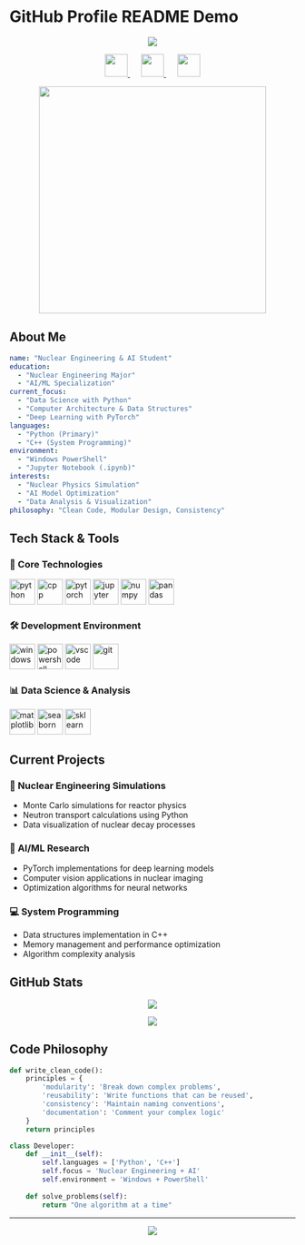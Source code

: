 # GitHub Profile README Demo

<p align="center">
  <img src="https://capsule-render.vercel.app/api?text=Hello%20World!⚛️&animation=fadeIn&type=waving&color=gradient&height=100"/>
</p>

<p align="center">
  <a href="https://linkedin.com/in/yourprofile">
    <img height="40" src="https://cdn.jsdelivr.net/gh/devicons/devicon/icons/linkedin/linkedin-original.svg"/>
  </a>
  &nbsp;&nbsp;&nbsp;&nbsp;
  <a href="mailto:your.email@gmail.com">
    <img height="40" src="https://img.icons8.com/fluency/48/000000/gmail-new.png"/>
  </a>
  &nbsp;&nbsp;&nbsp;&nbsp;
  <a href="https://github.com/chanyoung-ken">
    <img height="40" src="https://cdn.jsdelivr.net/gh/devicons/devicon/icons/github/github-original.svg"/>
  </a>
</p>

<p align="center">
  <img src="https://media.giphy.com/media/L1R1tvI9svkIWwpVYr/giphy.gif" width="400"/>
</p>

## About Me

```yaml
name: "Nuclear Engineering & AI Student"
education: 
  - "Nuclear Engineering Major"
  - "AI/ML Specialization"
current_focus:
  - "Data Science with Python"
  - "Computer Architecture & Data Structures"
  - "Deep Learning with PyTorch"
languages:
  - "Python (Primary)"
  - "C++ (System Programming)"
environment:
  - "Windows PowerShell"
  - "Jupyter Notebook (.ipynb)"
interests:
  - "Nuclear Physics Simulation"
  - "AI Model Optimization"
  - "Data Analysis & Visualization"
philosophy: "Clean Code, Modular Design, Consistency"
```

## Tech Stack & Tools

<h3>🔬 Core Technologies</h3>
<p align="left">
<img src="https://cdn.jsdelivr.net/gh/devicons/devicon/icons/python/python-original.svg" alt="python" width="45" height="45"/>
<img src="https://cdn.jsdelivr.net/gh/devicons/devicon/icons/cplusplus/cplusplus-original.svg" alt="cpp" width="45" height="45"/>
<img src="https://cdn.jsdelivr.net/gh/devicons/devicon/icons/pytorch/pytorch-original.svg" alt="pytorch" width="45" height="45"/>
<img src="https://cdn.jsdelivr.net/gh/devicons/devicon/icons/jupyter/jupyter-original.svg" alt="jupyter" width="45" height="45"/>
<img src="https://cdn.jsdelivr.net/gh/devicons/devicon/icons/numpy/numpy-original.svg" alt="numpy" width="45" height="45"/>
<img src="https://cdn.jsdelivr.net/gh/devicons/devicon/icons/pandas/pandas-original.svg" alt="pandas" width="45" height="45"/>
</p>

<h3>🛠️ Development Environment</h3>
<p align="left">
<img src="https://cdn.jsdelivr.net/gh/devicons/devicon/icons/windows8/windows8-original.svg" alt="windows" width="45" height="45"/>
<img src="https://img.icons8.com/fluency/48/000000/powershell.png" alt="powershell" width="45" height="45"/>
<img src="https://cdn.jsdelivr.net/gh/devicons/devicon/icons/vscode/vscode-original.svg" alt="vscode" width="45" height="45"/>
<img src="https://cdn.jsdelivr.net/gh/devicons/devicon/icons/git/git-original.svg" alt="git" width="45" height="45"/>
</p>

<h3>📊 Data Science & Analysis</h3>
<p align="left">
<img src="https://cdn.jsdelivr.net/gh/devicons/devicon/icons/matplotlib/matplotlib-original.svg" alt="matplotlib" width="45" height="45"/>
<img src="https://seaborn.pydata.org/_images/logo-mark-lightbg.svg" alt="seaborn" width="45" height="45"/>
<img src="https://upload.wikimedia.org/wikipedia/commons/0/05/Scikit_learn_logo_small.svg" alt="sklearn" width="45" height="45"/>
</p>

## Current Projects

### 🔬 Nuclear Engineering Simulations
- Monte Carlo simulations for reactor physics
- Neutron transport calculations using Python
- Data visualization of nuclear decay processes

### 🤖 AI/ML Research
- PyTorch implementations for deep learning models
- Computer vision applications in nuclear imaging
- Optimization algorithms for neural networks

### 💻 System Programming
- Data structures implementation in C++
- Memory management and performance optimization
- Algorithm complexity analysis

## GitHub Stats

<p align="center">
  <img src="https://github-readme-stats.vercel.app/api?username=chanyoung-ken&show_icons=true&theme=radical&count_private=true"/>
</p>

<p align="center">
  <img src="https://github-readme-stats.vercel.app/api/top-langs/?username=chanyoung-ken&layout=compact&theme=radical"/>
</p>

## Code Philosophy

```python
def write_clean_code():
    principles = {
        'modularity': 'Break down complex problems',
        'reusability': 'Write functions that can be reused',
        'consistency': 'Maintain naming conventions',
        'documentation': 'Comment your complex logic'
    }
    return principles

class Developer:
    def __init__(self):
        self.languages = ['Python', 'C++']
        self.focus = 'Nuclear Engineering + AI'
        self.environment = 'Windows + PowerShell'
        
    def solve_problems(self):
        return "One algorithm at a time"
```

---

<p align="center">
  <img src="https://capsule-render.vercel.app/api?type=waving&color=gradient&height=100&section=footer"/>
</p>